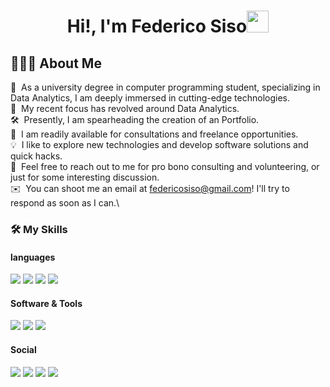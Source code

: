 <h1 align="center">Hi!,  I'm Federico Siso<img src=
"https://media.giphy.com/media/hvRJCLFzcasrR4ia7z/giphy.gif" width="35"></h1>

<h2>👨🏻‍💻 About Me </h2>

🔭 &nbsp;As a university degree in computer programming student, specializing in Data Analytics, I am deeply immersed in cutting-edge technologies.\
🌱 &nbsp;My recent focus has revolved around Data Analytics.\
🛠️ &nbsp;Presently, I am spearheading the creation of an Portfolio.\
💼 &nbsp;I am readily available for consultations and freelance opportunities.\
💡 &nbsp;I like to explore new technologies and develop software solutions and quick hacks.\
💬 &nbsp;Feel free to reach out to me for pro bono consulting and volunteering, or just for some interesting discussion.\
✉️ &nbsp;You can shoot me an email at federicosiso@gmail.com! I'll try to respond as soon as I can.\

<h3>🛠️ My Skills </h3>

<h4> languages </h4>
<a href="#"><img  src="https://img.shields.io/badge/html5-%23E34F26.svg?style=for-the-badge&logo=html5&logoColor=white"></a>
<a href="#"><img  src="https://img.shields.io/badge/css3-%231572B6.svg?style=for-the-badge&logo=css3&logoColor=white"></a>
<a href="#"><img  src="https://img.shields.io/badge/javascript-%23323330.svg?style=for-the-badge&logo=javascript&logoColor=%23F7DF1E"></a>
<a href="#"><img  src="https://img.shields.io/badge/python-3670A0?style=for-the-badge&logo=python&logoColor=ffdd54"></a>

<h4>  Software & Tools </h4>
  <a href="#"><img src="https://img.shields.io/badge/Microsoft_Excel-217346?style=for-the-badge&logo=microsoft-excel&logoColor=white"></a>
  <a href="#"><img src="https://img.shields.io/badge/power_bi-F2C811?style=for-the-badge&logo=powerbi&logoColor=black"/></a>
  <a href="#"><img src="https://img.shields.io/badge/mysql-4479A1.svg?style=for-the-badge&logo=mysql&logoColor=white"></a>

<h4>  Social </h4>
  <a href="#"><img src="https://img.shields.io/badge/linkedin-%230077B5.svg?style=for-the-badge&logo=linkedin&logoColor=white"/></a>
  <a href="#"><img src="https://img.shields.io/badge/YouTube-%23FF0000.svg?style=for-the-badge&logo=YouTube&logoColor=white"></a>
  <a href="#"><img src="https://img.shields.io/badge/Twitch-%239146FF.svg?style=for-the-badge&logo=Twitch&logoColor=white"></a>
  <a href="#"><img src="https://img.shields.io/badge/Instagram-%23E4405F.svg?style=for-the-badge&logo=Instagram&logoColor=white"></a>
